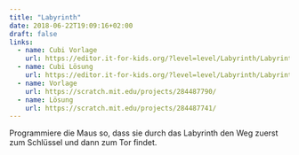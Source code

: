 ```yaml
---
title: "Labyrinth"
date: 2018-06-22T19:09:16+02:00
draft: false
links:
  - name: Cubi Vorlage
    url: https://editor.it-for-kids.org/?level=level/Labyrinth/Labyrinth_Vorlage.cubi
  - name: Cubi Lösung
    url: https://editor.it-for-kids.org/?level=level/Labyrinth/Labyrinth_Loesung.cubi  
  - name: Vorlage
    url: https://scratch.mit.edu/projects/284487790/
  - name: Lösung
    url: https://scratch.mit.edu/projects/284487741/
---
```

Programmiere die Maus so, dass sie durch das Labyrinth den Weg zuerst zum Schlüssel und dann zum Tor findet.
